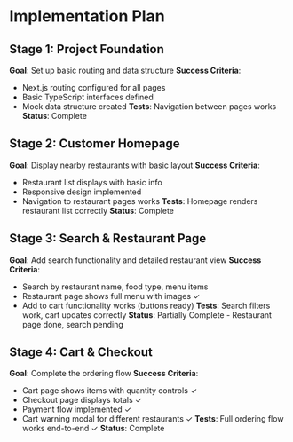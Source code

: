 # Implementation Plan

## Stage 1: Project Foundation
**Goal**: Set up basic routing and data structure
**Success Criteria**: 
- Next.js routing configured for all pages
- Basic TypeScript interfaces defined
- Mock data structure created
**Tests**: Navigation between pages works
**Status**: Complete

## Stage 2: Customer Homepage  
**Goal**: Display nearby restaurants with basic layout
**Success Criteria**:
- Restaurant list displays with basic info
- Responsive design implemented
- Navigation to restaurant pages works
**Tests**: Homepage renders restaurant list correctly
**Status**: Complete

## Stage 3: Search & Restaurant Page
**Goal**: Add search functionality and detailed restaurant view
**Success Criteria**:
- Search by restaurant name, food type, menu items
- Restaurant page shows full menu with images ✓
- Add to cart functionality works (buttons ready)
**Tests**: Search filters work, cart updates correctly
**Status**: Partially Complete - Restaurant page done, search pending

## Stage 4: Cart & Checkout
**Goal**: Complete the ordering flow
**Success Criteria**:
- Cart page shows items with quantity controls ✓
- Checkout page displays totals ✓
- Payment flow implemented ✓
- Cart warning modal for different restaurants ✓
**Tests**: Full ordering flow works end-to-end ✓
**Status**: Complete